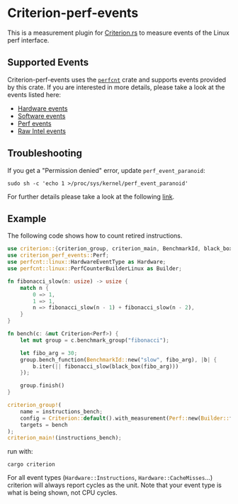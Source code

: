 # Criterion-perf-events

This is a measurement plugin for [Criterion.rs](https://github.com/bheisler/criterion.rs) to measure events of the Linux perf interface.

## Supported Events

Criterion-perf-events uses the [`perfcnt`](https://gz.github.io/rust-perfcnt/perfcnt/index.html) crate and supports events provided by this crate. If you are interested in more details, please take a look at the events listed here:

* [Hardware events](https://gz.github.io/rust-perfcnt/perfcnt/linux/enum.HardwareEventType.html)
* [Software events](https://gz.github.io/rust-perfcnt/perfcnt/linux/enum.SoftwareEventType.html)
* [Perf events](https://gz.github.io/rust-perfcnt/perfcnt/linux/enum.Event.html)
* [Raw Intel events](https://gz.github.io/rust-perfcnt/x86/perfcnt/intel/description/struct.IntelPerformanceCounterDescription.html)

## Troubleshooting

If you get a "Permission denied" error, update `perf_event_paranoid`:
```
sudo sh -c 'echo 1 >/proc/sys/kernel/perf_event_paranoid'
```
For further details please take a look at the following [link](https://superuser.com/questions/980632/run-perf-without-root-rights).

## Example

The following code shows how to count retired instructions.

```rust
use criterion::{criterion_group, criterion_main, BenchmarkId, black_box, Criterion};
use criterion_perf_events::Perf;
use perfcnt::linux::HardwareEventType as Hardware;
use perfcnt::linux::PerfCounterBuilderLinux as Builder;

fn fibonacci_slow(n: usize) -> usize {
    match n {
        0 => 1,
        1 => 1,
        n => fibonacci_slow(n - 1) + fibonacci_slow(n - 2),
    }
}

fn bench(c: &mut Criterion<Perf>) {
    let mut group = c.benchmark_group("fibonacci");

    let fibo_arg = 30;
    group.bench_function(BenchmarkId::new("slow", fibo_arg), |b| {
        b.iter(|| fibonacci_slow(black_box(fibo_arg)))
    });

    group.finish()
}

criterion_group!(
    name = instructions_bench;
    config = Criterion::default().with_measurement(Perf::new(Builder::from_hardware_event(Hardware::Instructions)));
    targets = bench
);
criterion_main!(instructions_bench);
```

run with:
```
cargo criterion
```
For all event types (`Hardware::Instructions`, `Hardware::CacheMisses`...) criterion will always report cycles as the unit.
Note that your event type is what is being shown, not CPU cycles.
